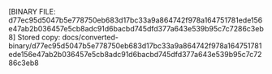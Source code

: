 [BINARY FILE: d77ec95d5047b5e778750eb683d17bc33a9a864742f978a164751781ede156e47ab2b036457e5cb8adc91d6bacbd745dfd377a643e539b95c7c7286c3eb8]
Stored copy: docs/converted-binary/d77ec95d5047b5e778750eb683d17bc33a9a864742f978a164751781ede156e47ab2b036457e5cb8adc91d6bacbd745dfd377a643e539b95c7c7286c3eb8
